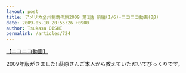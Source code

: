 ```yaml
---
layout: post
title: アメリカ全州制覇の旅2009 第1話 前編(1/6)‐ニコニコ動画(ββ)
date: 2009-05-10 20:55:26 +0900
author: Tsukasa OISHI
permalink: /articles/724
---
```



<script type="text/javascript" src="http://ext.nicovideo.jp/thumb_watch/sm6913877?w=490&amp;h=307"></script>  

<noscript><a href="http://www.nicovideo.jp/watch/sm6913877">【ニコニコ動画】</a></noscript>  

2009年版がきました! 萩原さんご本人から教えていただいてびっくりです。  
